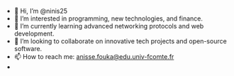 - 👋 Hi, I’m @ninis25
- 👀 I’m interested in programming, new technologies, and finance.
- 🌱 I’m currently learning advanced networking protocols and web development.
- 💞️ I’m looking to collaborate on innovative tech projects and open-source software.
- 📫 How to reach me: anisse.fouka@edu.univ-fcomte.fr
- 
<!---
ninis25/ninis25 is a ✨ special ✨ repository because its `README.md` (this file) appears on your GitHub profile.
You can click the Preview link to take a look at your changes.
--->
